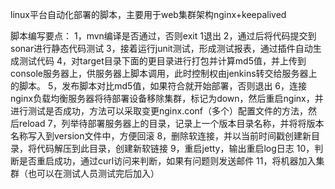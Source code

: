 linux平台自动化部署的脚本，主要用于web集群架构nginx+keepalived

脚本编写要点：
1，mvn编译是否通过，否则exit 1退出
2，通过后将代码提交到sonar进行静态代码测试
3，接着运行junit测试，形成测试报表，通过插件自动生成测试代码
4，对target目录下面的更目录进行打包并计算md5值，并上传到console服务器上，供服务器上脚本调用，此时控制权由jenkins转交给服务器上的脚本。
5，发布脚本对比md5值，如果符合就开始部署，否则退出
6，连接nginx负载均衡服务器将待部署设备移除集群，标记为down，然后重启nginx，并进行测试是否成功，方法可以采取变更nginx.conf（多个）配置文件的方法，然后reload
7，列举待部署服务器上的目录，记录上一个版本目录名称，并将将版本名称写入到version文件中，方便回滚
8，删除软连接，并以当前时间戳创建新目录，将代码解压到此目录，创建新软链接
9，重启jetty，输出重启log日志
10，判断是否重启成功，通过curl访问来判断，如果有问题则发送邮件
11，将机器加入集群（也可以在测试人员测试完后加入）
